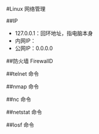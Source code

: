 #Linux 网络管理


##IP
+ 127.0.0.1：回环地址，指电脑本身
+ 内网IP：
+ 公网IP：0.0.0.0


##防火墙 FirewallD 

##telnet 命令

##nmap 命令

##nc 命令

##netstat 命令

##losf 命令


